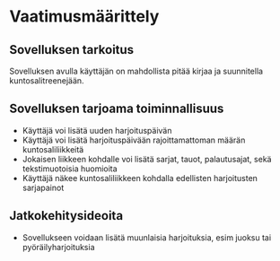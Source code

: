 # Vaatimusmäärittely
## Sovelluksen tarkoitus
Sovelluksen avulla käyttäjän on mahdollista pitää kirjaa ja suunnitella kuntosalitreenejään.

## Sovelluksen tarjoama toiminnallisuus
- Käyttäjä voi lisätä uuden harjoituspäivän
- Käyttäjä voi lisätä harjoituspäivään rajoittamattoman määrän kuntosaliliikkeitä
- Jokaisen liikkeen kohdalle voi lisätä sarjat, tauot, palautusajat, sekä tekstimuotoisia huomioita
- Käyttäjä näkee kuntosaliliikkeen kohdalla edellisten harjoitusten sarjapainot

## Jatkokehitysideoita
- Sovellukseen voidaan lisätä muunlaisia harjoituksia, esim juoksu tai pyöräilyharjoituksia

